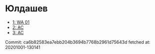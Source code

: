 # Юлдашев
- [1: WA 01](1.md)
- [2: AC](2.md)
- [3: AC](3.md)

Commit: ca6b82583ea7ebb204b3694b7768b2961d75643d
 fetched at: 20201001-130141
